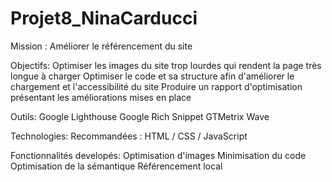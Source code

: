 # Projet8_NinaCarducci

Mission :
Améliorer le référencement du site

Objectifs:
Optimiser les images du site trop lourdes qui rendent la page très longue à charger
Optimiser le code et sa structure afin d'améliorer le chargement et l'accessibilité du site
Produire un rapport d'optimisation présentant les améliorations mises en place

Outils:
Google Lighthouse
Google Rich Snippet
GTMetrix
Wave

Technologies:
Recommandées : HTML / CSS / JavaScript

Fonctionnalités developés:
Optimisation d'images
Minimisation du code
Optimisation de la sémantique
Référencement local